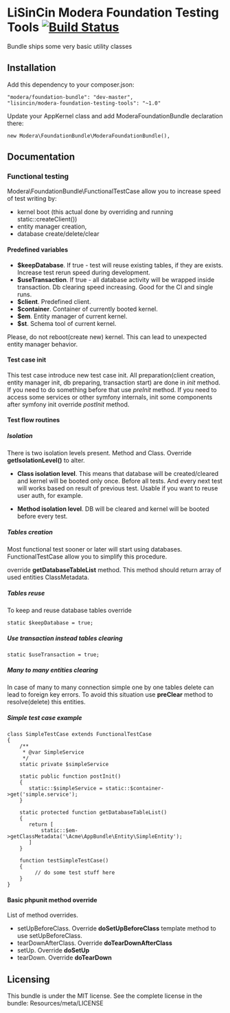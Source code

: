 # LiSinCin Modera Foundation Testing Tools [![Build Status](https://travis-ci.org/modera/ModeraFoundationBundle.svg?branch=master)](https://travis-ci.org/modera/ModeraFoundationBundle)

Bundle ships some very basic utility classes

## Installation

Add this dependency to your composer.json:

    "modera/foundation-bundle": "dev-master",
    "lisincin/modera-foundation-testing-tools": "~1.0"

Update your AppKernel class and add ModeraFoundationBundle declaration there:

    new Modera\FoundationBundle\ModeraFoundationBundle(),

## Documentation

### Functional testing

Modera\FoundationBundle\FunctionalTestCase allow you to increase speed of test writing by:
- kernel boot (this actual done by overriding and running static::createClient())
- entity  manager creation, 
- database create/delete/clear

#### Predefined variables

- **$keepDatabase**. If true - test will reuse existing tables, if they are exists. Increase test rerun speed during development. 
- **$useTransaction**. If true - all database activity will be wrapped inside transaction. Db clearing speed increasing. Good for the CI and single runs.
- **$client**. Predefined client.
- **$container**. Container of currently booted kernel.
- **$em**. Entity manager of current kernel.
- **$st**. Schema tool of current kernel.

Please, do not reboot(create new) kernel. This can lead to unexpected entity manager behavior.  

#### Test case init

This test case introduce new test case init. All preparation(client creation, entity manager init, db preparing, transaction start) are done in *init* method. If you need to do something before that use *preInit* method. If you need to access some services or other symfony internals, init some components after symfony init override *postInit* method. 

#### Test flow routines

##### Isolation

There is two isolation levels present. Method and Class.
Override **getIsolationLevel()** to alter.
 
- **Class isolation level**. This means that database will be created/cleared and kernel will be booted only once. Before all tests. And every next test will works based on result of previous test. Usable if you want to reuse user auth, for example.  

- **Method isolation level**. DB will be cleared and kernel will be booted before every test.

##### Tables creation

Most functional test sooner or later will start using databases.
FunctionalTestCase allow you to simplify this procedure.

override **getDatabaseTableList** method. This method should return array
of used entities ClassMetadata.

##### Tables reuse

To keep and reuse database tables override 

    static $keepDatabase = true;
    
##### Use transaction instead tables clearing

    static $useTransaction = true;
    
##### Many to many entities clearing

In case of many to many connection simple one by one tables delete can lead to foreign key errors.
To avoid this situation use **preClear** method to resolve(delete) this entities.

##### Simple test case example


    class SimpleTestCase extends FunctionalTestCase
    {
        /**
         * @var SimpleService
         */
        static private $simpleService
    
        static public function postInit()
        {
           static::$simpleService = static::$container->get('simple.service');  
        }
        
        static protected function getDatabaseTableList()
        {
           return [
               static::$em->getClassMetadata('\Acme\AppBundle\Entity\SimpleEntity');
           ]
        }
        
        function testSimpleTestCase()
        {
             // do some test stuff here
        }
    }


#### Basic phpunit method override

List of method overrides.

- setUpBeforeClass. Override **doSetUpBeforeClass** template method to use setUpBeforeClass.
- tearDownAfterClass. Override **doTearDownAfterClass**
- setUp. Override **doSetUp**
- tearDown. Override **doTearDown**

## Licensing

This bundle is under the MIT license. See the complete license in the bundle:
Resources/meta/LICENSE

